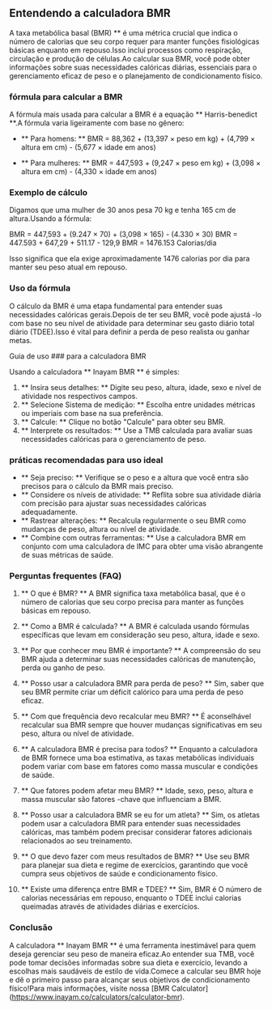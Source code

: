 ## Entendendo a calculadora BMR

A taxa metabólica basal (BMR) ** é uma métrica crucial que indica o número de calorias que seu corpo requer para manter funções fisiológicas básicas enquanto em repouso.Isso inclui processos como respiração, circulação e produção de células.Ao calcular sua BMR, você pode obter informações sobre suas necessidades calóricas diárias, essenciais para o gerenciamento eficaz de peso e o planejamento de condicionamento físico.

### fórmula para calcular a BMR

A fórmula mais usada para calcular a BMR é a equação ** Harris-benedict **.A fórmula varia ligeiramente com base no gênero:

- ** Para homens: **
BMR = 88,362 + (13,397 × peso em kg) + (4,799 × altura em cm) - (5,677 × idade em anos)

- ** Para mulheres: **
BMR = 447,593 + (9,247 × peso em kg) + (3,098 × altura em cm) - (4,330 × idade em anos)

### Exemplo de cálculo

Digamos que uma mulher de 30 anos pesa 70 kg e tenha 165 cm de altura.Usando a fórmula:

BMR = 447,593 + (9.247 × 70) + (3,098 × 165) - (4.330 × 30)
BMR = 447.593 + 647,29 + 511.17 - 129,9
BMR = 1476.153 Calorias/dia

Isso significa que ela exige aproximadamente 1476 calorias por dia para manter seu peso atual em repouso.

### Uso da fórmula

O cálculo da BMR é uma etapa fundamental para entender suas necessidades calóricas gerais.Depois de ter seu BMR, você pode ajustá -lo com base no seu nível de atividade para determinar seu gasto diário total diário (TDEE).Isso é vital para definir a perda de peso realista ou ganhar metas.

Guia de uso ### para a calculadora BMR

Usando a calculadora ** Inayam BMR ** é simples:

1. ** Insira seus detalhes: ** Digite seu peso, altura, idade, sexo e nível de atividade nos respectivos campos.
2. ** Selecione Sistema de medição: ** Escolha entre unidades métricas ou imperiais com base na sua preferência.
3. ** Calcule: ** Clique no botão "Calcule" para obter seu BMR.
4. ** Interprete os resultados: ** Use a TMB calculada para avaliar suas necessidades calóricas para o gerenciamento de peso.

### práticas recomendadas para uso ideal

- ** Seja preciso: ** Verifique se o peso e a altura que você entra são precisos para o cálculo da BMR mais preciso.
- ** Considere os níveis de atividade: ** Reflita sobre sua atividade diária com precisão para ajustar suas necessidades calóricas adequadamente.
- ** Rastrear alterações: ** Recalcula regularmente o seu BMR como mudanças de peso, altura ou nível de atividade.
- ** Combine com outras ferramentas: ** Use a calculadora BMR em conjunto com uma calculadora de IMC para obter uma visão abrangente de suas métricas de saúde.

### Perguntas frequentes (FAQ)

1. ** O que é BMR? **
A BMR significa taxa metabólica basal, que é o número de calorias que seu corpo precisa para manter as funções básicas em repouso.

2. ** Como a BMR é calculada? **
A BMR é calculada usando fórmulas específicas que levam em consideração seu peso, altura, idade e sexo.

3. ** Por que conhecer meu BMR é importante? **
A compreensão do seu BMR ajuda a determinar suas necessidades calóricas de manutenção, perda ou ganho de peso.

4. ** Posso usar a calculadora BMR para perda de peso? **
Sim, saber que seu BMR permite criar um déficit calórico para uma perda de peso eficaz.

5. ** Com que frequência devo recalcular meu BMR? **
É aconselhável recalcular sua BMR sempre que houver mudanças significativas em seu peso, altura ou nível de atividade.

6. ** A calculadora BMR é precisa para todos? **
Enquanto a calculadora de BMR fornece uma boa estimativa, as taxas metabólicas individuais podem variar com base em fatores como massa muscular e condições de saúde.

7. ** Que fatores podem afetar meu BMR? **
Idade, sexo, peso, altura e massa muscular são fatores -chave que influenciam a BMR.

8. ** Posso usar a calculadora BMR se eu for um atleta? **
Sim, os atletas podem usar a calculadora BMR para entender suas necessidades calóricas, mas também podem precisar considerar fatores adicionais relacionados ao seu treinamento.

9. ** O que devo fazer com meus resultados de BMR? **
Use seu BMR para planejar sua dieta e regime de exercícios, garantindo que você cumpra seus objetivos de saúde e condicionamento físico.

10. ** Existe uma diferença entre BMR e TDEE? **
Sim, BMR é O número de calorias necessárias em repouso, enquanto o TDEE inclui calorias queimadas através de atividades diárias e exercícios.

### Conclusão

A calculadora ** Inayam BMR ** é uma ferramenta inestimável para quem deseja gerenciar seu peso de maneira eficaz.Ao entender sua TMB, você pode tomar decisões informadas sobre sua dieta e exercício, levando a escolhas mais saudáveis ​​de estilo de vida.Comece a calcular seu BMR hoje e dê o primeiro passo para alcançar seus objetivos de condicionamento físico!Para mais informações, visite nossa [BMR Calculator] (https://www.inayam.co/calculators/calculator-bmr).